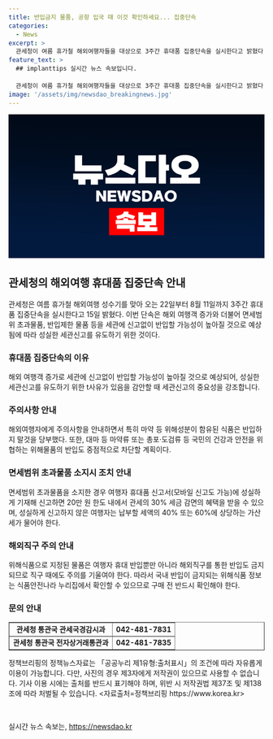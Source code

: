 ```yaml
---
title: 반입금지 물품, 공항 입국 때 이것 확인하세요... 집중단속
categories:
  - News
excerpt: >
  관세청이 여름 휴가철 해외여행자들을 대상으로 3주간 휴대품 집중단속을 실시한다고 밝혔다. 이번 단속은 해외여행 증가로 인해 면세범위 초과물품 및 반입제한 물품을 세관에 신고없이 반입할 가능성이 높아졌기 때문이다. 관세청은 마약 등 위해성분이 함유된 식품 반입을 엄격히 금지하며, 미화 800달러 등의 면세범위도 안내하고 있다. 또한, 직구를 통한 반입도 금지되고 있어 여행 전 주의가 필요하다고 당부했다.
feature_text: >
  ## implanttips 실시간 뉴스 속보입니다.

  관세청이 여름 휴가철 해외여행자들을 대상으로 3주간 휴대품 집중단속을 실시한다고 밝혔다. 이번 단속은 해외여행 증가로 인해 면세범위 초과물품 및 반입제한 물품을 세관에 신고없이 반입할 가능성이 높아졌기 때문이다. 관세청은 마약 등 위해성분이 함유된 식품 반입을 엄격히 금지하며, 미화 800달러 등의 면세범위도 안내하고 있다. 또한, 직구를 통한 반입도 금지되고 있어 여행 전 주의가 필요하다고 당부했다.
image: '/assets/img/newsdao_breakingnews.jpg'
---
```


<p><img src="/assets/img/newsdao_breakingnews.jpg" alt="implanttips 속보" /></p>

<h2 data-ke-size="size26">관세청의 해외여행 휴대품 집중단속 안내</h2>

<p data-ke-size="size16">관세청은 여름 휴가철 해외여행 성수기를 맞아 오는 22일부터 8월 11일까지 3주간 휴대품 집중단속을 실시한다고 15일 밝혔다. 이번 단속은 해외 여행객 증가와 더불어 면세범위 초과물품, 반입제한 물품 등을 세관에 신고없이 반입할 가능성이 높아질 것으로 예상됨에 따라 성실한 세관신고를 유도하기 위한 것이다.</p>

<h3>휴대품 집중단속의 이유</h3>

<p data-ke-size="size16">해외 여행객 증가로 세관에 신고없이 반입할 가능성이 높아질 것으로 예상되어, 성실한 세관신고를 유도하기 위한 t사유가 있음을 감안할 때 세관신고의 중요성을 강조합니다.</p>

<h3>주의사항 안내</h3>

<p data-ke-size="size16">해외여행자에게 주의사항을 안내하면서 특히 마약 등 위해성분이 함유된 식품은 반입하지 말것을 당부했다. 또한, 대마 등 마약류 또는 총포·도검류 등 국민의 건강과 안전을 위협하는 위해물품의 반입도 중점적으로 차단할 계획이다.</p>

<h3>면세범위 초과물품 소지시 조치 안내</h3>

<p data-ke-size="size16">면세범위 초과물품을 소지한 경우 여행자 휴대품 신고서(모바일 신고도 가능)에 성실하게 기재해 신고하면 20만 원 한도 내에서 관세의 30% 세금 감면의 혜택을 받을 수 있으며, 성실하게 신고하지 않은 여행자는 납부할 세액의 40% 또는 60%에 상당하는 가산세가 물어야 한다.</p>

<h3>해외직구 주의 안내</h3>

<p data-ke-size="size16">위해식품으로 지정된 물품은 여행자 휴대 반입뿐만 아니라 해외직구를 통한 반입도 금지되므로 직구 때에도 주의를 기울여야 한다. 따라서 국내 반입이 금지되는 위해식품 정보는 식품안전나라 누리집에서 확인할 수 있으므로 구매 전 반드시 확인해야 한다.</p>

<h3>문의 안내</h3>

<table style="width: 100%;" border="1">
<tbody>
<tr>
<td style="text-align: center; height: 17px;"><b>관세청 통관국 관세국경감시과</b></td>
<td style="text-align: center; height: 17px;"><b>042-481-7831</b></td>
</tr>
<tr>
<td style="text-align: center; height: 17px;"><b>관세청 통관국 전자상거래통관과</b></td>
<td style="text-align: center; height: 17px;"><b>042-481-7835</b></td>
</tr>
</tbody>
</table>

<p data-ke-size="size16"></p>

<p data-ke-size="size16">정책브리핑의 정책뉴스자료는 「공공누리 제1유형:출처표시」의 조건에 따라 자유롭게 이용이 가능합니다. 다만, 사진의 경우 제3자에게 저작권이 있으므로 사용할 수 없습니다. 기사 이용 시에는 출처를 반드시 표기해야 하며, 위반 시 저작권법 제37조 및 제138조에 따라 처벌될 수 있습니다. <자료출처=정책브리핑 https://www.korea.kr></p>

<p data-ke-size="size16">&nbsp;</p>
실시간 뉴스 속보는, <a href="https://newsdao.kr" rel="dofollow">https://newsdao.kr</a>


